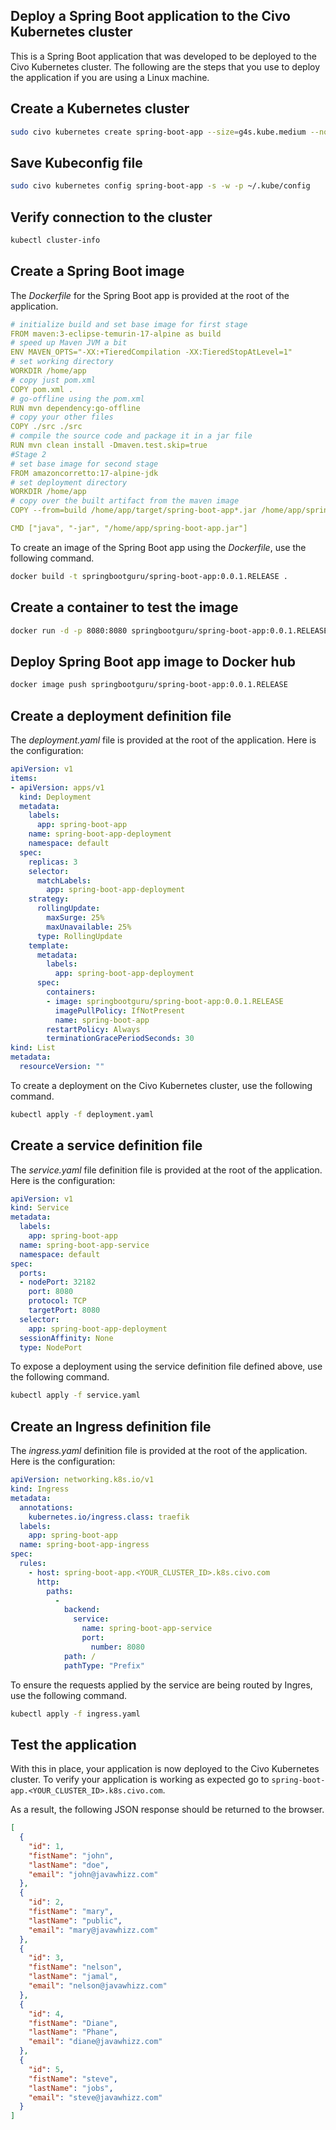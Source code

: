 ## Deploy a Spring Boot application to the Civo Kubernetes cluster
This is a Spring Boot application that was developed to be deployed to the Civo Kubernetes cluster. The following are the steps that you use to deploy the application if you are using a Linux machine.

## Create a Kubernetes cluster

```bash
sudo civo kubernetes create spring-boot-app --size=g4s.kube.medium --nodes=3 --wait
```

## Save Kubeconfig file

```bash
sudo civo kubernetes config spring-boot-app -s -w -p ~/.kube/config
```

## Verify connection to the cluster

```bash
kubectl cluster-info
```

## Create a Spring Boot image
The *Dockerfile* for the Spring Boot app is provided at the root of the application.

```yaml
# initialize build and set base image for first stage
FROM maven:3-eclipse-temurin-17-alpine as build
# speed up Maven JVM a bit
ENV MAVEN_OPTS="-XX:+TieredCompilation -XX:TieredStopAtLevel=1"
# set working directory
WORKDIR /home/app
# copy just pom.xml
COPY pom.xml .
# go-offline using the pom.xml
RUN mvn dependency:go-offline
# copy your other files
COPY ./src ./src
# compile the source code and package it in a jar file
RUN mvn clean install -Dmaven.test.skip=true
#Stage 2
# set base image for second stage
FROM amazoncorretto:17-alpine-jdk
# set deployment directory
WORKDIR /home/app
# copy over the built artifact from the maven image
COPY --from=build /home/app/target/spring-boot-app*.jar /home/app/spring-boot-app.jar

CMD ["java", "-jar", "/home/app/spring-boot-app.jar"]
```
To create an image of the Spring Boot app using the *Dockerfile*, use the following command.

```bash
docker build -t springbootguru/spring-boot-app:0.0.1.RELEASE .
```

## Create a container to test the image

```bash
docker run -d -p 8080:8080 springbootguru/spring-boot-app:0.0.1.RELEASE
```

## Deploy Spring Boot app image to Docker hub

```bash
docker image push springbootguru/spring-boot-app:0.0.1.RELEASE
```

## Create a deployment definition file
The *deployment.yaml* file is provided at the root of the application. Here is the configuration:

```yaml
apiVersion: v1
items:
- apiVersion: apps/v1
  kind: Deployment
  metadata:
    labels:
      app: spring-boot-app
    name: spring-boot-app-deployment
    namespace: default
  spec:
    replicas: 3
    selector:
      matchLabels:
        app: spring-boot-app-deployment
    strategy:
      rollingUpdate:
        maxSurge: 25%
        maxUnavailable: 25%
      type: RollingUpdate
    template:
      metadata:
        labels:
          app: spring-boot-app-deployment
      spec:
        containers:
        - image: springbootguru/spring-boot-app:0.0.1.RELEASE
          imagePullPolicy: IfNotPresent
          name: spring-boot-app
        restartPolicy: Always
        terminationGracePeriodSeconds: 30
kind: List
metadata:
  resourceVersion: ""
```
To create a deployment on the Civo Kubernetes cluster, use the following command.

```bash
kubectl apply -f deployment.yaml
```

## Create a service definition file
The *service.yaml* file definition file is provided at the root of the application. Here is the configuration:

```yaml
apiVersion: v1
kind: Service
metadata:
  labels:
    app: spring-boot-app
  name: spring-boot-app-service
  namespace: default
spec:
  ports:
  - nodePort: 32182
    port: 8080
    protocol: TCP
    targetPort: 8080
  selector:
    app: spring-boot-app-deployment
  sessionAffinity: None
  type: NodePort
```
To expose a deployment using the service definition file defined above, use the following command.

```bash
kubectl apply -f service.yaml
```
## Create an Ingress definition file
The *ingress.yaml* definition file is provided at the root of the application. Here is the configuration:

```yaml
apiVersion: networking.k8s.io/v1
kind: Ingress
metadata:
  annotations:
    kubernetes.io/ingress.class: traefik
  labels:
    app: spring-boot-app
  name: spring-boot-app-ingress
spec:
  rules:
    - host: spring-boot-app.<YOUR_CLUSTER_ID>.k8s.civo.com
      http:
        paths:
          -
            backend:
              service:
                name: spring-boot-app-service
                port:
                  number: 8080
            path: /
            pathType: "Prefix"
```
To ensure the requests applied by the service are being routed by Ingres, use the following command.

```bash
kubectl apply -f ingress.yaml
```
## Test the application
With this in place, your application is now deployed to the Civo Kubernetes cluster. To verify your application is working as expected go to `spring-boot-app.<YOUR_CLUSTER_ID>.k8s.civo.com`.

As a result, the following JSON response should be returned to the browser.

```JSON
[
  {
    "id": 1,
    "fistName": "john",
    "lastName": "doe",
    "email": "john@javawhizz.com"
  },
  {
    "id": 2,
    "fistName": "mary",
    "lastName": "public",
    "email": "mary@javawhizz.com"
  },
  {
    "id": 3,
    "fistName": "nelson",
    "lastName": "jamal",
    "email": "nelson@javawhizz.com"
  },
  {
    "id": 4,
    "fistName": "Diane",
    "lastName": "Phane",
    "email": "diane@javawhizz.com"
  },
  {
    "id": 5,
    "fistName": "steve",
    "lastName": "jobs",
    "email": "steve@javawhizz.com"
  }
]
```
